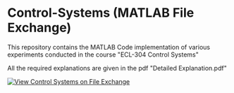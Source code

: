 # Control-Systems (MATLAB File Exchange)
This repository contains the MATLAB Code implementation of various experiments conducted in the course "ECL-304 Control Systems"

All the required explanations are given in the pdf "Detailed Explanation.pdf"

[![View Control Systems on File Exchange](https://www.mathworks.com/matlabcentral/images/matlab-file-exchange.svg)](https://uk.mathworks.com/matlabcentral/fileexchange/73716-control-systems)
